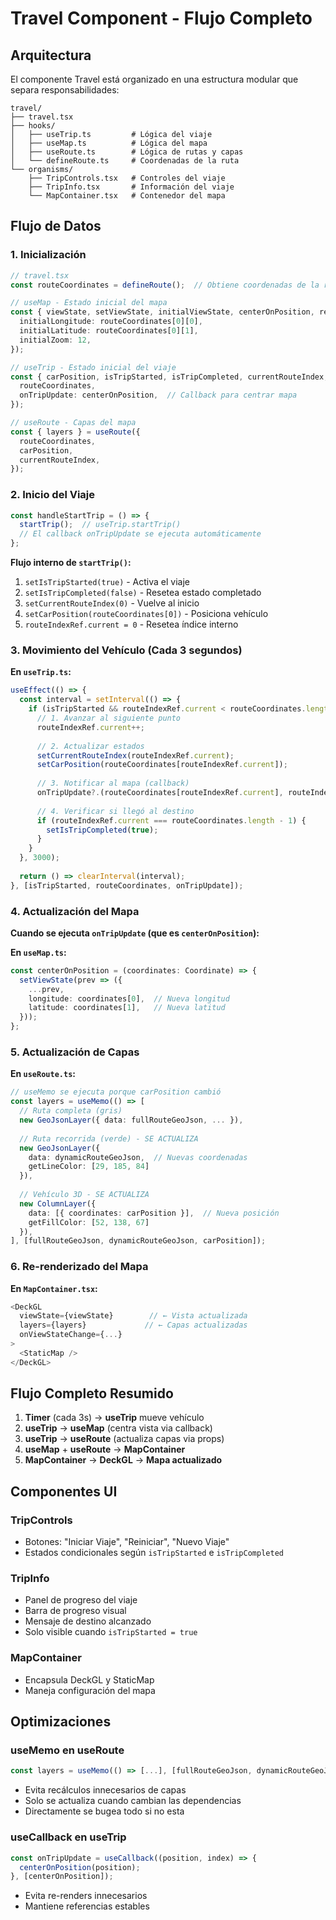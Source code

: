 # Travel Component - Flujo Completo

## Arquitectura

El componente Travel está organizado en una estructura modular que separa responsabilidades:

```
travel/
├── travel.tsx      
├── hooks/
│   ├── useTrip.ts         # Lógica del viaje
│   ├── useMap.ts          # Lógica del mapa
│   ├── useRoute.ts        # Lógica de rutas y capas
│   └── defineRoute.ts     # Coordenadas de la ruta
└── organisms/
    ├── TripControls.tsx   # Controles del viaje
    ├── TripInfo.tsx       # Información del viaje
    └── MapContainer.tsx   # Contenedor del mapa
```

## Flujo de Datos

### 1. **Inicialización**
```typescript
// travel.tsx
const routeCoordinates = defineRoute();  // Obtiene coordenadas de la ruta

// useMap - Estado inicial del mapa
const { viewState, setViewState, initialViewState, centerOnPosition, resetView } = useMap({
  initialLongitude: routeCoordinates[0][0],
  initialLatitude: routeCoordinates[0][1],
  initialZoom: 12,
});

// useTrip - Estado inicial del viaje
const { carPosition, isTripStarted, isTripCompleted, currentRouteIndex, startTrip, resetTrip } = useTrip({
  routeCoordinates,
  onTripUpdate: centerOnPosition,  // Callback para centrar mapa
});

// useRoute - Capas del mapa
const { layers } = useRoute({
  routeCoordinates,
  carPosition,
  currentRouteIndex,
});
```

### 2. **Inicio del Viaje**
```typescript
const handleStartTrip = () => {
  startTrip();  // useTrip.startTrip()
  // El callback onTripUpdate se ejecuta automáticamente
};
```

**Flujo interno de `startTrip()`:**
1. `setIsTripStarted(true)` - Activa el viaje
2. `setIsTripCompleted(false)` - Resetea estado completado
3. `setCurrentRouteIndex(0)` - Vuelve al inicio
4. `setCarPosition(routeCoordinates[0])` - Posiciona vehículo
5. `routeIndexRef.current = 0` - Resetea índice interno

### 3. **Movimiento del Vehículo (Cada 3 segundos)**

**En `useTrip.ts`:**
```typescript
useEffect(() => {
  const interval = setInterval(() => {
    if (isTripStarted && routeIndexRef.current < routeCoordinates.length - 1) {
      // 1. Avanzar al siguiente punto
      routeIndexRef.current++;
      
      // 2. Actualizar estados
      setCurrentRouteIndex(routeIndexRef.current);
      setCarPosition(routeCoordinates[routeIndexRef.current]);
      
      // 3. Notificar al mapa (callback)
      onTripUpdate?.(routeCoordinates[routeIndexRef.current], routeIndexRef.current);
      
      // 4. Verificar si llegó al destino
      if (routeIndexRef.current === routeCoordinates.length - 1) {
        setIsTripCompleted(true);
      }
    }
  }, 3000);
  
  return () => clearInterval(interval);
}, [isTripStarted, routeCoordinates, onTripUpdate]);
```

### 4. **Actualización del Mapa**

**Cuando se ejecuta `onTripUpdate` (que es `centerOnPosition`):**

**En `useMap.ts`:**
```typescript
const centerOnPosition = (coordinates: Coordinate) => {
  setViewState(prev => ({
    ...prev,
    longitude: coordinates[0],  // Nueva longitud
    latitude: coordinates[1],   // Nueva latitud
  }));
};
```

### 5. **Actualización de Capas**

**En `useRoute.ts`:**
```typescript
// useMemo se ejecuta porque carPosition cambió
const layers = useMemo(() => [
  // Ruta completa (gris)
  new GeoJsonLayer({ data: fullRouteGeoJson, ... }),
  
  // Ruta recorrida (verde) - SE ACTUALIZA
  new GeoJsonLayer({ 
    data: dynamicRouteGeoJson,  // Nuevas coordenadas
    getLineColor: [29, 185, 84] 
  }),
  
  // Vehículo 3D - SE ACTUALIZA
  new ColumnLayer({
    data: [{ coordinates: carPosition }],  // Nueva posición
    getFillColor: [52, 138, 67]
  }),
], [fullRouteGeoJson, dynamicRouteGeoJson, carPosition]);
```

### 6. **Re-renderizado del Mapa**

**En `MapContainer.tsx`:**
```typescript
<DeckGL
  viewState={viewState}        // ← Vista actualizada
  layers={layers}             // ← Capas actualizadas
  onViewStateChange={...}
>
  <StaticMap />
</DeckGL>
```

## Flujo Completo Resumido

1. **Timer** (cada 3s) → **useTrip** mueve vehículo
2. **useTrip** → **useMap** (centra vista via callback)
3. **useTrip** → **useRoute** (actualiza capas via props)
4. **useMap** + **useRoute** → **MapContainer**
5. **MapContainer** → **DeckGL** → **Mapa actualizado**

## Componentes UI

### **TripControls**
- Botones: "Iniciar Viaje", "Reiniciar", "Nuevo Viaje"
- Estados condicionales según `isTripStarted` e `isTripCompleted`

### **TripInfo**
- Panel de progreso del viaje
- Barra de progreso visual
- Mensaje de destino alcanzado
- Solo visible cuando `isTripStarted = true`

### **MapContainer**
- Encapsula DeckGL y StaticMap
- Maneja configuración del mapa

## Optimizaciones

### **useMemo en useRoute**
```typescript
const layers = useMemo(() => [...], [fullRouteGeoJson, dynamicRouteGeoJson, carPosition]);
```
- Evita recálculos innecesarios de capas
- Solo se actualiza cuando cambian las dependencias
- Directamente se bugea todo si no esta

### **useCallback en useTrip**
```typescript
const onTripUpdate = useCallback((position, index) => {
  centerOnPosition(position);
}, [centerOnPosition]);
```
- Evita re-renders innecesarios
- Mantiene referencias estables
